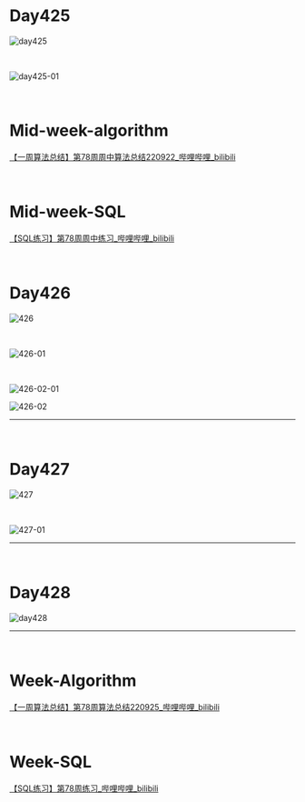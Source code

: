 # Day425

![day425](assets/day425.jpg)

&nbsp;

![day425-01](assets/day425-01.jpg)

&nbsp;

# Mid-week-algorithm

[【一周算法总结】第78周周中算法总结220922_哔哩哔哩_bilibili](https://www.bilibili.com/video/BV1e8411b7ZM/?spm_id_from=333.1007.top_right_bar_window_dynamic.content.click)

&nbsp;

# Mid-week-SQL

[【SQL练习】第78周周中练习_哔哩哔哩_bilibili](https://www.bilibili.com/video/BV1Td4y1M7H3/?vd_source=0e2e4fb78a4d00f87c3860e1ba2bc5b7)

&nbsp;

# Day426

![426](assets/426.png)

&nbsp;

![426-01](assets/426-01.png)

&nbsp;

![426-02-01](assets/426-02-01.jpg)

![426-02](assets/426-02.jpg)

---

&nbsp;

# Day427

![427](assets/427.jpg)

&nbsp;

![427-01](assets/427-01.jpg)

---

&nbsp;

# Day428

![day428](assets/day428.png)

---

&nbsp;

# Week-Algorithm

[【一周算法总结】第78周算法总结220925_哔哩哔哩_bilibili](https://www.bilibili.com/video/BV1Wd4y1z73Q/?vd_source=0e2e4fb78a4d00f87c3860e1ba2bc5b7)

&nbsp;

# Week-SQL

[【SQL练习】第78周练习_哔哩哔哩_bilibili](https://www.bilibili.com/video/BV1KG411J7eN/?vd_source=0e2e4fb78a4d00f87c3860e1ba2bc5b7)
